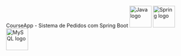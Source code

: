 CourseApp - Sistema de Pedidos com Spring Boot
<img src="https://cdn.jsdelivr.net/gh/devicons/devicon/icons/java/java-original.svg" width="60" alt="Java logo"> <img src="https://cdn.jsdelivr.net/gh/devicons/devicon/icons/spring/spring-original.svg" width="60" alt="Spring logo"> <img src="https://cdn.jsdelivr.net/gh/devicons/devicon/icons/mysql/mysql-original.svg" width="60" alt="MySQL logo">
